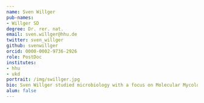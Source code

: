 ```yaml
---
name: Sven Willger
pub-names:
- Willger SD
degree: Dr. rer. nat.
email: sven.willger@hhu.de
twitter: sven_willger
github: svenwillger
orcid: 0000-0002-9736-2926
role: PostDoc
institutes:
- hhu
- ukd
portrait: /img/swillger.jpg
bio: Sven Willger studied microbiology with a focus on Molecular Mycology at Heinrich-Heine University. After his graduation in 2007, he joined the group of Robert Cramer at Montana State University, where he characterized the response to hypoxic conditions in the human fungal pathogen Aspergillus fumigatus. In 2012 he joined the group of Deborah Hogan at Dartmouth College were he started his transformation from a wet-lab scientist to a data scientist. He worked on identifying the microbiome in the lung of people with CF and transcriptomic analyses of Candida albicans. In 2017 he returned to Germany and started in the group "Molecular Bacteriology" headed by Prof. Dr. Susanne Häußler at TWINCORE in Hannover and worked on the prediction of antimicrobial resistance based on sequencing data. He joined the Marschall lab in 2022 to develop software modules and workflows as part of the MODS initiative and member of the Core Unit Bioinformatics (CUBI).      
alum: false
---
```


